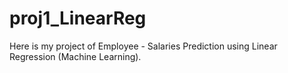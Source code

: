 # proj1_LinearReg
Here is my project of Employee - Salaries Prediction using Linear Regression (Machine Learning).
